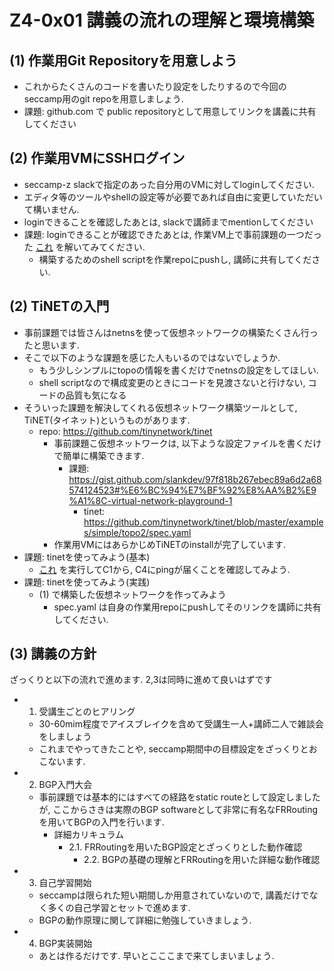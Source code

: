 # Z4-0x01 講義の流れの理解と環境構築

## (1) 作業用Git Repositoryを用意しよう

- これからたくさんのコードを書いたり設定をしたりするので今回のseccamp用のgit repoを用意しましょう.
- 課題: github.com で public repositoryとして用意してリンクを講義に共有してください

## (2) 作業用VMにSSHログイン

- seccamp-z slackで指定のあった自分用のVMに対してloginしてください.
- エディタ等のツールやshellの設定等が必要であれば自由に変更していただいて構いません.
- loginできることを確認したあとは, slackで講師までmentionしてください
- 課題: loginできることが確認できたあとは, 作業VM上で事前課題の一つだった
  [これ](https://gist.github.com/slankdev/97f818b267ebec89a6d2a68574124523#%E6%BC%94%E7%BF%92%E8%AA%B2%E9%A1%8C-virtual-network-playground-2)
  を解いてみてください.
	- 構築するためのshell scriptを作業repoにpushし, 講師に共有してください.

## (2) TiNETの入門

- 事前課題では皆さんはnetnsを使って仮想ネットワークの構築たくさん行ったと思います.
- そこで以下のような課題を感じた人もいるのではないでしょうか.
	- もう少しシンプルにtopoの情報を書くだけでnetnsの設定をしてほしい.
	- shell scriptなので構成変更のときにコードを見渡さないと行けない, コードの品質も気になる
- そういった課題を解決してくれる仮想ネットワーク構築ツールとして, TiNET(タイネット)というものがあります.
  - repo: https://github.com/tinynetwork/tinet
	- 事前課題こ仮想ネットワークは, 以下ような設定ファイルを書くだけで簡単に構築できます.
	  - 課題: https://gist.github.com/slankdev/97f818b267ebec89a6d2a68574124523#%E6%BC%94%E7%BF%92%E8%AA%B2%E9%A1%8C-virtual-network-playground-1
		- tinet: https://github.com/tinynetwork/tinet/blob/master/examples/simple/topo2/spec.yaml
	- 作業用VMにはあらかじめTiNETのinstallが完了しています.
- 課題: tinetを使ってみよう(基本)
	- [これ](https://github.com/tinynetwork/tinet/blob/master/examples/simple/topo2/spec.yaml)
	  を実行してC1から, C4にpingが届くことを確認してみよう.
- 課題: tinetを使ってみよう(実践)
  - (1) で構築した仮想ネットワークを作ってみよう
	- spec.yaml は自身の作業用repoにpushしてそのリンクを講師に共有してください.

## (3) 講義の方針

ざっくりと以下の流れで進めます. 2,3は同時に進めて良いはずです

- 1. 受講生ごとのヒアリング
	- 30-60mim程度でアイスブレイクを含めて受講生一人+講師二人で雑談会をしましょう
	- これまでやってきたことや, seccamp期間中の目標設定をざっくりとおこないます.
- 2. BGP入門大会
  - 事前課題では基本的にはすべての経路をstatic routeとして設定しましたが,
	  ここからさきは実際のBGP softwareとして非常に有名なFRRoutingを用いてBGPの入門を行います.
	- 詳細カリキュラム
	  - 2.1. FRRoutingを用いたBGP設定とざっくりとした動作確認
		- 2.2. BGPの基礎の理解とFRRoutingを用いた詳細な動作確認
- 3. 自己学習開始
	- seccampは限られた短い期間しか用意されていないので,
	  講義だけでなく多くの自己学習とセットで進めます.
	- BGPの動作原理に関して詳細に勉強していきましょう.
- 4. BGP実装開始
  - あとは作るだけです. 早いとこここまで来てしまいましょう.
